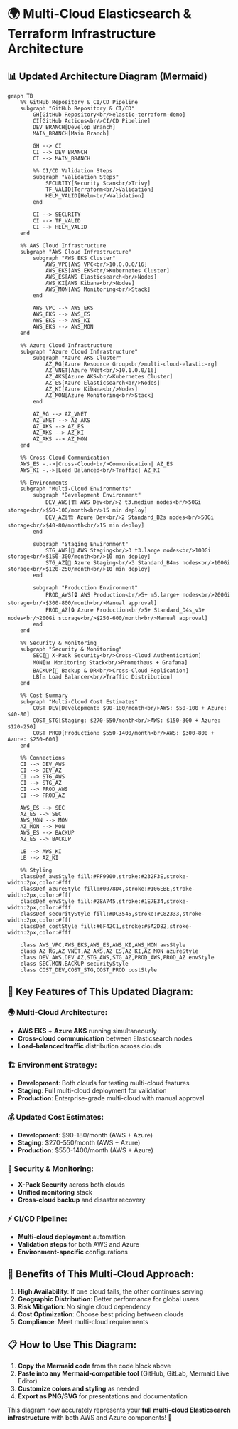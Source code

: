 # 🌍 **Multi-Cloud Elasticsearch & Terraform Infrastructure Architecture**

## 📊 **Updated Architecture Diagram (Mermaid)**

```mermaid
graph TB
    %% GitHub Repository & CI/CD Pipeline
    subgraph "GitHub Repository & CI/CD"
        GH[GitHub Repository<br/>elastic-terraform-demo]
        CI[GitHub Actions<br/>CI/CD Pipeline]
        DEV_BRANCH[Develop Branch]
        MAIN_BRANCH[Main Branch]
        
        GH --> CI
        CI --> DEV_BRANCH
        CI --> MAIN_BRANCH
        
        %% CI/CD Validation Steps
        subgraph "Validation Steps"
            SECURITY[Security Scan<br/>Trivy]
            TF_VALID[Terraform<br/>Validation]
            HELM_VALID[Helm<br/>Validation]
        end
        
        CI --> SECURITY
        CI --> TF_VALID
        CI --> HELM_VALID
    end
    
    %% AWS Cloud Infrastructure
    subgraph "AWS Cloud Infrastructure"
        subgraph "AWS EKS Cluster"
            AWS_VPC[AWS VPC<br/>10.0.0.0/16]
            AWS_EKS[AWS EKS<br/>Kubernetes Cluster]
            AWS_ES[AWS Elasticsearch<br/>Nodes]
            AWS_KI[AWS Kibana<br/>Nodes]
            AWS_MON[AWS Monitoring<br/>Stack]
        end
        
        AWS_VPC --> AWS_EKS
        AWS_EKS --> AWS_ES
        AWS_EKS --> AWS_KI
        AWS_EKS --> AWS_MON
    end
    
    %% Azure Cloud Infrastructure
    subgraph "Azure Cloud Infrastructure"
        subgraph "Azure AKS Cluster"
            AZ_RG[Azure Resource Group<br/>multi-cloud-elastic-rg]
            AZ_VNET[Azure VNet<br/>10.1.0.0/16]
            AZ_AKS[Azure AKS<br/>Kubernetes Cluster]
            AZ_ES[Azure Elasticsearch<br/>Nodes]
            AZ_KI[Azure Kibana<br/>Nodes]
            AZ_MON[Azure Monitoring<br/>Stack]
        end
        
        AZ_RG --> AZ_VNET
        AZ_VNET --> AZ_AKS
        AZ_AKS --> AZ_ES
        AZ_AKS --> AZ_KI
        AZ_AKS --> AZ_MON
    end
    
    %% Cross-Cloud Communication
    AWS_ES -.->|Cross-Cloud<br/>Communication| AZ_ES
    AWS_KI -.->|Load Balanced<br/>Traffic| AZ_KI
    
    %% Environments
    subgraph "Multi-Cloud Environments"
        subgraph "Development Environment"
            DEV_AWS[🏗️ AWS Dev<br/>2 t3.medium nodes<br/>50Gi storage<br/>$50-100/month<br/>15 min deploy]
            DEV_AZ[🏗️ Azure Dev<br/>2 Standard_B2s nodes<br/>50Gi storage<br/>$40-80/month<br/>15 min deploy]
        end
        
        subgraph "Staging Environment"
            STG_AWS[🚀 AWS Staging<br/>3 t3.large nodes<br/>100Gi storage<br/>$150-300/month<br/>10 min deploy]
            STG_AZ[🚀 Azure Staging<br/>3 Standard_B4ms nodes<br/>100Gi storage<br/>$120-250/month<br/>10 min deploy]
        end
        
        subgraph "Production Environment"
            PROD_AWS[🔒 AWS Production<br/>5+ m5.large+ nodes<br/>200Gi storage<br/>$300-800/month<br/>Manual approval]
            PROD_AZ[🔒 Azure Production<br/>5+ Standard_D4s_v3+ nodes<br/>200Gi storage<br/>$250-600/month<br/>Manual approval]
        end
    end
    
    %% Security & Monitoring
    subgraph "Security & Monitoring"
        SEC[🔐 X-Pack Security<br/>Cross-Cloud Authentication]
        MON[📊 Monitoring Stack<br/>Prometheus + Grafana]
        BACKUP[💾 Backup & DR<br/>Cross-Cloud Replication]
        LB[⚖️ Load Balancer<br/>Traffic Distribution]
    end
    
    %% Cost Summary
    subgraph "Multi-Cloud Cost Estimates"
        COST_DEV[Development: $90-180/month<br/>AWS: $50-100 + Azure: $40-80]
        COST_STG[Staging: $270-550/month<br/>AWS: $150-300 + Azure: $120-250]
        COST_PROD[Production: $550-1400/month<br/>AWS: $300-800 + Azure: $250-600]
    end
    
    %% Connections
    CI --> DEV_AWS
    CI --> DEV_AZ
    CI --> STG_AWS
    CI --> STG_AZ
    CI --> PROD_AWS
    CI --> PROD_AZ
    
    AWS_ES --> SEC
    AZ_ES --> SEC
    AWS_MON --> MON
    AZ_MON --> MON
    AWS_ES --> BACKUP
    AZ_ES --> BACKUP
    
    LB --> AWS_KI
    LB --> AZ_KI
    
    %% Styling
    classDef awsStyle fill:#FF9900,stroke:#232F3E,stroke-width:2px,color:#fff
    classDef azureStyle fill:#0078D4,stroke:#106EBE,stroke-width:2px,color:#fff
    classDef envStyle fill:#28A745,stroke:#1E7E34,stroke-width:2px,color:#fff
    classDef securityStyle fill:#DC3545,stroke:#C82333,stroke-width:2px,color:#fff
    classDef costStyle fill:#6F42C1,stroke:#5A2D82,stroke-width:2px,color:#fff
    
    class AWS_VPC,AWS_EKS,AWS_ES,AWS_KI,AWS_MON awsStyle
    class AZ_RG,AZ_VNET,AZ_AKS,AZ_ES,AZ_KI,AZ_MON azureStyle
    class DEV_AWS,DEV_AZ,STG_AWS,STG_AZ,PROD_AWS,PROD_AZ envStyle
    class SEC,MON,BACKUP securityStyle
    class COST_DEV,COST_STG,COST_PROD costStyle
```

## 🎯 **Key Features of This Updated Diagram:**

### **🌍 Multi-Cloud Architecture:**
- **AWS EKS** + **Azure AKS** running simultaneously
- **Cross-cloud communication** between Elasticsearch nodes
- **Load-balanced traffic** distribution across clouds

### **🏗️ Environment Strategy:**
- **Development**: Both clouds for testing multi-cloud features
- **Staging**: Full multi-cloud deployment for validation
- **Production**: Enterprise-grade multi-cloud with manual approval

### **💰 Updated Cost Estimates:**
- **Development**: $90-180/month (AWS + Azure)
- **Staging**: $270-550/month (AWS + Azure)
- **Production**: $550-1400/month (AWS + Azure)

### **🔐 Security & Monitoring:**
- **X-Pack Security** across both clouds
- **Unified monitoring** stack
- **Cross-cloud backup** and disaster recovery

### **⚡ CI/CD Pipeline:**
- **Multi-cloud deployment** automation
- **Validation steps** for both AWS and Azure
- **Environment-specific** configurations

## 🚀 **Benefits of This Multi-Cloud Approach:**

1. **High Availability**: If one cloud fails, the other continues serving
2. **Geographic Distribution**: Better performance for global users
3. **Risk Mitigation**: No single cloud dependency
4. **Cost Optimization**: Choose best pricing between clouds
5. **Compliance**: Meet multi-cloud requirements

## 📋 **How to Use This Diagram:**

1. **Copy the Mermaid code** from the code block above
2. **Paste into any Mermaid-compatible tool** (GitHub, GitLab, Mermaid Live Editor)
3. **Customize colors and styling** as needed
4. **Export as PNG/SVG** for presentations and documentation

This diagram now accurately represents your **full multi-cloud Elasticsearch infrastructure** with both AWS and Azure components! 🎉
